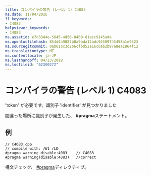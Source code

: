 ```yaml
---
title: コンパイラの警告 (レベル 1) C4083
ms.date: 11/04/2016
f1_keywords:
- C4083
helpviewer_keywords:
- C4083
ms.assetid: e7d3344e-5645-4d56-8460-d1acc9145ada
ms.openlocfilehash: 854d4a9887b8a9ada12adc94509745458a1e9523
ms.sourcegitcommit: 0ab61bc3d2b6cfbd52a16c6ab2b97a8ea1864f12
ms.translationtype: MT
ms.contentlocale: ja-JP
ms.lasthandoff: 04/23/2019
ms.locfileid: "62300272"
---
```

# <a name="compiler-warning-level-1-c4083"></a>コンパイラの警告 (レベル 1) C4083

'token' が必要です。識別子 'identifier' が見つかりました

間違った場所に識別子が発生した、 **#pragma**ステートメント。

## <a name="example"></a>例

```
// C4083.cpp
// compile with: /W1 /LD
#pragma warning disable:4083    // C4083
#pragma warning(disable:4083)   //correct
```

構文チェック、 [#pragma](../../preprocessor/pragma-directives-and-the-pragma-keyword.md)ディレクティブ。